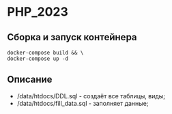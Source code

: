 # PHP_2023

## Сборка и запуск контейнера
```shell
docker-compose build && \
docker-compose up -d
```

## Описание
- /data/htdocs/DDL.sql - создаёт все таблицы, виды;
- /data/htdocs/fill_data.sql - заполняет данные;
